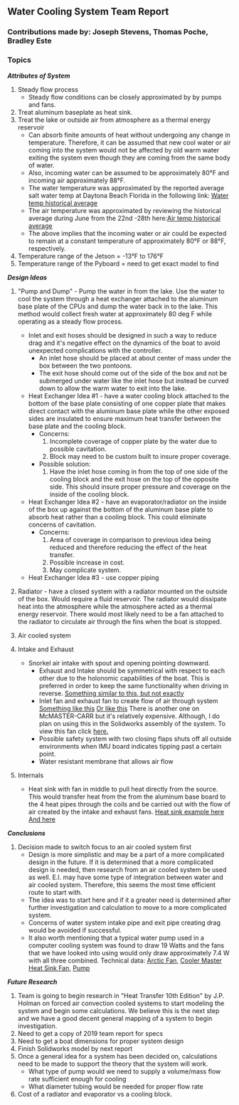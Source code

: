 
## Water Cooling System Team Report
### Contributions made by: Joseph Stevens, Thomas Poche, Bradley Este
### Topics
***Attributes of System***
1. Steady flow process
	* Steady flow conditions can be closely approximated by by pumps and fans.
2. Treat aluminum baseplate as heat sink. 
3. Treat the lake or outside air from atmosphere as a thermal energy reservoir
	* Can absorb finite amounts of heat without undergoing any change in temperature.
  	Therefore, it can be assumed that new cool water or air coming into the system would not be affected by old warm water exiting the system even though they are coming from the same body of water.
	* Also, incoming water can be assumed to be approximately 80&deg;F and incoming air approximately 88&deg;F. 
	* The water temperature was approximated by the reported average salt water temp at Daytona Beach Florida in the following link: [Water temp historical average](https://www.currentresults.com/Oceans/Temperature/daytona-beach-average-water-temperature.php)
	 * The air temperature was approximated by reviewing the historical average during June from the 22nd -28th here:[Air temp historical average](https://www.accuweather.com/en/us/daytona-beach/32114/june-weather/328173)
	* The above implies that the incoming water or air could be expected to remain at a constant temperature of approximately 80&deg;F or 88&deg;F, respectively.
4. Temperature range of the Jetson = -13&deg;F to 176&deg;F
5. Temperature range of the Pyboard = need to get exact model to find

***Design Ideas***
1. "Pump and Dump" - Pump the water in from the lake. Use the water to cool the system through a heat exchanger attached to the aluminum base plate of the CPUs and dump the water back in to the lake. This method would collect fresh water at approximately 80 deg F while operating as a steady flow process. 
	* Inlet and exit hoses should be designed in such a way to reduce drag and it's negative effect on the dynamics of the boat to avoid unexpected complications with the controller.
		* An inlet hose should be placed at about center of mass under the box between the two pontoons. 
		* The exit hose should come out of the side of the box and not be submerged under water like the inlet hose but instead be curved down to allow the warm water to exit into the lake.
	* Heat Exchanger Idea #1 - have a water cooling block attached to the bottom of the base plate
	  consisting of one copper plate that makes direct contact with the aluminum base plate while the
	  other exposed sides are insulated to ensure maximum heat transfer between the base plate and the
	  cooling block. 
		* Concerns:
			1. Incomplete coverage of copper plate by the water due to possible cavitation.
			2. Block may need to be custom built to insure proper coverage.
		* Possible solution:
			1. Have the inlet hose coming in from the top of one side of the cooling block and the exit
			   hose on the top of the opposite side. This should insure proper pressure and coverage on
			   the inside of the cooling block.
	* Heat Exchanger Idea #2 - have an evaporator/radiator on the inside of the box up against the
	  bottom of the aluminum base plate to absorb heat rather than a cooling block. This could
	  eliminate concerns of cavitation.
		* Concerns:
			1. Area of coverage in comparison to previous idea being reduced and therefore reducing the
			    effect of the heat transfer.
			2. Possible increase in cost.
			3. May complicate system.
	* Heat Exchanger Idea #3 - use copper piping
	
7. Radiator - have a closed system with a radiator mounted on the outside of the box. Would require a fluid reservoir. The radiator would dissipate heat into the atmosphere while the atmosphere acted as a thermal energy reservoir. There would most likely need to be a fan attached to the radiator to circulate air through the fins when the boat is stopped.

8. Air cooled system
9.  Intake and Exhaust
	* Snorkel air intake with spout and opening pointing downward. 
		* Exhaust and Intake should be symmetrical with respect to each other due to the holonomic capabilities of the boat. This is preferred in order to keep the same functionality when driving in reverse. 
			[Something similar to this, but not exactly](https://www.wish.com/product/598a140c08e12d09fc918b64?hide_login_modal=true&from_ad=goog_shopping&_display_country_code=US&_force_currency_code=USD&pid=googleadwords_int&c=%7BcampaignId%7D&ad_cid=598a140c08e12d09fc918b64&ad_cc=US&ad_curr=USD&ad_price=9.88&campaign_id=7203534630&gclid=Cj0KCQjw1Iv0BRDaARIsAGTWD1un2uznoSLaLp57aooTYjIFVpUlnZ-i83nC90eIvOSy9uJaWBWzo30aAvsEEALw_wcB&share=web)
		* Inlet fan and exhaust fan to create flow of air through system
			[Something like this](https://www.newegg.com/p/1YF-009M-001J3?Description=blower%20fan&cm_re=blower_fan-_-9SIA27CAK71375-_-Product)
			[Or like this](https://www.newegg.com/nonoise-g5015m12d1-6-fans/p/1YF-002N-00090?Item=9SIA6254FA5101&quicklink=true)
			There is another one on McMASTER-CARR but it's relatively expensive. Although, I do plan on using this in the Solidworks assembly of the system. To view this fan click [here.](https://www.mcmaster.com/9602k41)
		* Possible safety system with two closing flaps shuts off all outside environments when IMU board indicates tipping past a certain point.
		* Water resistant membrane that allows air flow
10. Internals
	* Heat sink with fan in middle to pull heat directly from the source. This would transfer heat from the from the aluminum base board to the 4 heat pipes through the coils and be carried out with the flow of air created by the intake and exhaust fans.
		[Heat sink example here](https://www.amazon.com/Noctua-NH-U12S-Premium-Cooler-NF-F12/dp/B00C9EYVGY/ref=sr_1_3?keywords=noctua%20nh-u12s&qid=1585513334&sr=8-3)
		[And here](https://www.coolermaster.com/catalog/coolers/cpu-air-coolers/hyper-212-evo/)

***Conclusions***
1. Decision made to switch focus to an air cooled system first
	 * Design is more simplistic and may be a part of a more complicated design in the future. If it is determined that a more complicated design is needed, then research from an air cooled system be used as well. E.I. may have some type of integration between water and air cooled system. Therefore, this seems the most time efficient route to start with. 
	 * The idea was to start here and if it a greater need is determined after further investigation and calculation to move to a more complicated system.
	 *  Concerns of water system intake pipe and exit pipe creating drag would be avoided if successful.
	 * It also worth mentioning that a typical water pump used in a computer cooling system was found to draw 19 Watts and the fans that we have looked into using would only draw approximately 7.4 W with all three combined. Technical data: [Arctic Fan](https://www.arctic.ac/us_en/p12.html), [Cooler Master Heat Sink Fan](https://www.coolermaster.com/catalog/coolers/cpu-air-coolers/hyper-212-evo/), [Pump](https://www.amazon.com/BXQINLENX-DC12V-Cooling-Exchanger-Cooler/dp/B01H1BE4VQ/ref=sr_1_7?crid=287DINFZONEG9&keywords=water%20cooling%20pump&qid=1585513800&sprefix=water%20cooling%20,aps,194&sr=8-7)
	 
***Future Research***

1. Team is going to begin research in "Heat Transfer 10th Edition" by J.P. Holman on forced air convection cooled systems to start modeling the system and begin some calculations. We believe this is the next step and we have a good decent general mapping of a system to begin investigation.
3. Need to get a copy of 2019 team report for specs
4. Need to get a boat dimensions for proper system design
5. Finish Solidworks model by next report
 6. Once a general idea for a system has been decided on, calculations need to be made to support the theory that the system will work.
 	* What type of pump would we need to supply a volume/mass flow rate sufficient enough for cooling 
	* What diameter tubing would be needed for proper flow rate
 7. Cost of a radiator and evaporator vs a cooling block.  
